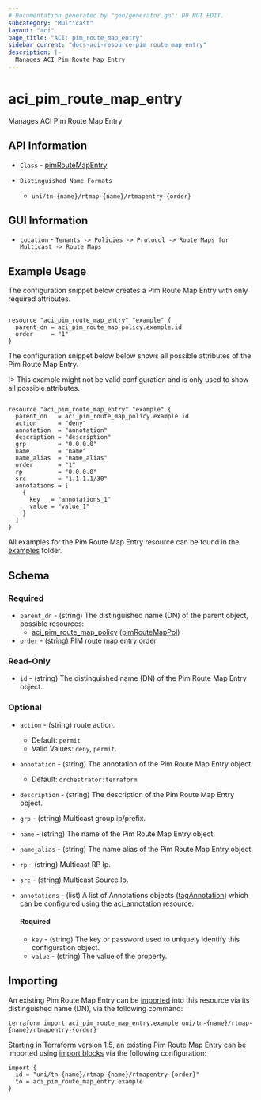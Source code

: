 ```yaml
---
# Documentation generated by "gen/generator.go"; DO NOT EDIT.
subcategory: "Multicast"
layout: "aci"
page_title: "ACI: pim_route_map_entry"
sidebar_current: "docs-aci-resource-pim_route_map_entry"
description: |-
  Manages ACI Pim Route Map Entry
---
```


# aci_pim_route_map_entry #

Manages ACI Pim Route Map Entry

## API Information ##

* `Class` - [pimRouteMapEntry](https://pubhub.devnetcloud.com/media/model-doc-latest/docs/app/index.html#/objects/pimRouteMapEntry/overview)

* `Distinguished Name Formats`
  - `uni/tn-{name}/rtmap-{name}/rtmapentry-{order}`

## GUI Information ##

* `Location` - `Tenants -> Policies -> Protocol -> Route Maps for Multicast -> Route Maps`

## Example Usage ##

The configuration snippet below creates a Pim Route Map Entry with only required attributes.

```hcl

resource "aci_pim_route_map_entry" "example" {
  parent_dn = aci_pim_route_map_policy.example.id
  order     = "1"
}
  ```

The configuration snippet below below shows all possible attributes of the Pim Route Map Entry.

!> This example might not be valid configuration and is only used to show all possible attributes.

```hcl

resource "aci_pim_route_map_entry" "example" {
  parent_dn   = aci_pim_route_map_policy.example.id
  action      = "deny"
  annotation  = "annotation"
  description = "description"
  grp         = "0.0.0.0"
  name        = "name"
  name_alias  = "name_alias"
  order       = "1"
  rp          = "0.0.0.0"
  src         = "1.1.1.1/30"
  annotations = [
    {
      key   = "annotations_1"
      value = "value_1"
    }
  ]
}

```

All examples for the Pim Route Map Entry resource can be found in the [examples](https://github.com/CiscoDevNet/terraform-provider-aci/examples/resources/aci_pim_route_map_entry) folder.

## Schema

### Required

* `parent_dn` - (string) The distinguished name (DN) of the parent object, possible resources:
  - [aci_pim_route_map_policy](https://registry.terraform.io/providers/CiscoDevNet/aci/latest/docs/resources/pim_route_map_policy) ([pimRouteMapPol](https://pubhub.devnetcloud.com/media/model-doc-latest/docs/app/index.html#/objects/pimRouteMapPol/overview))
* `order` - (string) PIM route map entry order.

### Read-Only

* `id` - (string) The distinguished name (DN) of the Pim Route Map Entry object.

### Optional
  
* `action` - (string) route action.
  - Default: `permit`
  - Valid Values: `deny`, `permit`.
* `annotation` - (string) The annotation of the Pim Route Map Entry object.
  - Default: `orchestrator:terraform`
* `description` - (string) The description of the Pim Route Map Entry object.
* `grp` - (string) Multicast group ip/prefix.
* `name` - (string) The name of the Pim Route Map Entry object.
* `name_alias` - (string) The name alias of the Pim Route Map Entry object.
* `rp` - (string) Multicast RP Ip.
* `src` - (string) Multicast Source Ip.

* `annotations` - (list) A list of Annotations objects ([tagAnnotation](https://pubhub.devnetcloud.com/media/model-doc-latest/docs/app/index.html#/objects/tagAnnotation/overview)) which can be configured using the [aci_annotation](https://registry.terraform.io/providers/CiscoDevNet/aci/latest/docs/resources/annotation) resource.
  
  #### Required
  
  * `key` - (string) The key or password used to uniquely identify this configuration object.
  * `value` - (string) The value of the property.

## Importing

An existing Pim Route Map Entry can be [imported](https://www.terraform.io/docs/import/index.html) into this resource via its distinguished name (DN), via the following command:

```
terraform import aci_pim_route_map_entry.example uni/tn-{name}/rtmap-{name}/rtmapentry-{order}
```

Starting in Terraform version 1.5, an existing Pim Route Map Entry can be imported 
using [import blocks](https://developer.hashicorp.com/terraform/language/import) via the following configuration:

```
import {
  id = "uni/tn-{name}/rtmap-{name}/rtmapentry-{order}"
  to = aci_pim_route_map_entry.example
}
```
